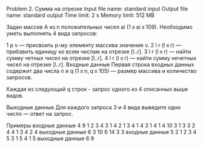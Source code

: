  Problem 2. Сумма на отрезке
Input file name: standard input
Output file name: standard output
Time limit: 2 s
Memory limit: 512 MB

Задан массив A из n положительных чисел ai (1 ≤ ai ≤ 109). Необходимо уметь выполнять 4 вида запросов:

1 p v — присвоить p-му элементу массива значение v.
2 l r (l ≤ r) — прибавить единицу ко всем числам на отрезке [l..r].
3 l r (l ≤ r) — найти сумму четных чисел на отрезке [l..r].
4 l r (l ≤ r) — найти сумму нечетных чисел на отрезке [l..r].
Входные данные
Первая строка входных данных содержит два числа n и q (1 ≤ n, q ≤ 105) — размер массива и количество запросов.

Каждая из следующий q строк - запрос одного из 4 описанных выше видов.

Выходные данные
Для каждого запроса 3 и 4 вида выведите одно число — ответ на запрос.


Примеры
входные данные
4 9
1 2 3 4
3 1 4
2 1 3
4 1 4
3 1 4
1 4 10
3 1 3
3 2 4
4 1 3
4 2 4
выходные данные
6
3
10
6
14
3
3
входные данные
5 2
1 2 3 4 5
3 1 5
4 1 5
выходные данные
6
9